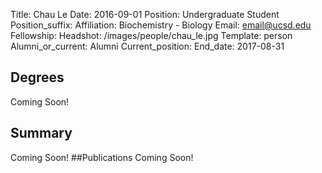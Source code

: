 Title: Chau Le
Date: 2016-09-01
Position: Undergraduate Student
Position_suffix:
Affiliation: Biochemistry - Biology
Email: email@ucsd.edu
Fellowship:
Headshot: /images/people/chau_le.jpg
Template: person
Alumni_or_current: Alumni
Current_position: 
End_date: 2017-08-31
<!-- Status: draft -->

## Degrees
Coming Soon!
## Summary
Coming Soon!
##Publications
Coming Soon!

